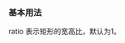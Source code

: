 <script setup>
import BaseExample from "../../examples/ratio-rect/base.vue"
import BaseExampleCode from "../../examples/ratio-rect/base.vue?raw"
</script>

### 基本用法

ratio 表示矩形的宽高比，默认为1。

<ExamplePreview :code="BaseExampleCode">
  <BaseExample />
</ExamplePreview>
